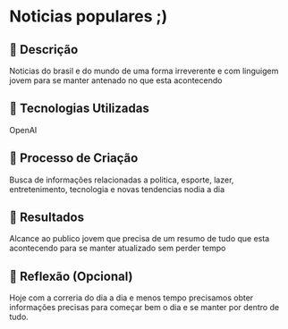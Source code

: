 # Noticias populares ;)

## 📒 Descrição
Noticias do brasil e do mundo de uma forma irreverente e com linguigem jovem para se manter antenado no que esta acontecendo

## 🤖 Tecnologias Utilizadas
OpenAI

## 🧐 Processo de Criação
Busca de informações relacionadas a politica, esporte, lazer, entretenimento, tecnologia e novas tendencias nodia a dia 

## 🚀 Resultados
Alcance ao publico jovem que precisa de um resumo de tudo que esta acontecendo para se manter atualizado sem perder tempo

## 💭 Reflexão (Opcional)
Hoje com a correria do dia a dia e menos tempo precisamos obter informações precisas para começar bem o dia e se manter por dentro de tudo.
